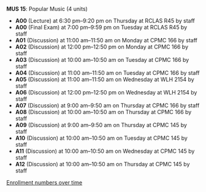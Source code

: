 **MUS 15**: Popular Music (4 units)

- **A00** (Lecture) at 6:30 pm–9:20 pm on Thursday at RCLAS R45 by staff
- **A00** (Final Exam) at 7:00 pm–9:59 pm on Tuesday at RCLAS R45 by staff
- **A01** (Discussion) at 11:00 am–11:50 am on Monday at CPMC 166 by staff
- **A02** (Discussion) at 12:00 pm–12:50 pm on Monday at CPMC 166 by staff
- **A03** (Discussion) at 10:00 am–10:50 am on Tuesday at CPMC 166 by staff
- **A04** (Discussion) at 11:00 am–11:50 am on Tuesday at CPMC 166 by staff
- **A05** (Discussion) at 11:00 am–11:50 am on Wednesday at WLH 2154 by staff
- **A06** (Discussion) at 12:00 pm–12:50 pm on Wednesday at WLH 2154 by staff
- **A07** (Discussion) at 9:00 am–9:50 am on Thursday at CPMC 166 by staff
- **A08** (Discussion) at 10:00 am–10:50 am on Thursday at CPMC 166 by staff
- **A09** (Discussion) at 9:00 am–9:50 am on Thursday at CPMC 145 by staff
- **A10** (Discussion) at 10:00 am–10:50 am on Tuesday at CPMC 145 by staff
- **A11** (Discussion) at 10:00 am–10:50 am on Wednesday at CPMC 145 by staff
- **A12** (Discussion) at 10:00 am–10:50 am on Thursday at CPMC 145 by staff

[Enrollment numbers over time](./MUS15.tsv)
